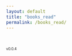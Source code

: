 ```yaml
---
layout: default
title: "books_read"
permalink: /books_read/
---
```


<style>
.chart {
  display: inline-block;
}
</style>

<script src="https://d3js.org/d3.v6.min.js" defer></script>  
<script src="https://d3js.org/d3-scale.v3.min.js" defer></script>  
<script src="../app.js" defer></script>  

<div class="chart" id="age_read_mean"></div>  
<div class="chart" id="age_read_hist"></div>  


<small><small>v0.0.4</small></small>
